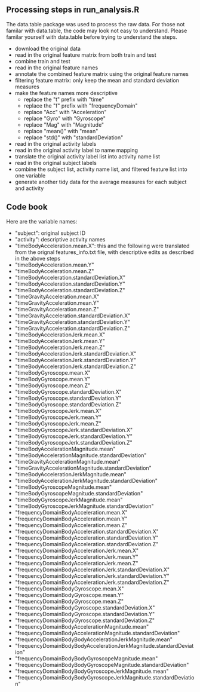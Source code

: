 
## Processing steps in run_analysis.R
The data.table package was used to process the raw data. For those not familar with data.table, the code may look not easy to understand. Please familar yourself with data.table before trying to understand the steps.

- download the original data
- read in the original feature matrix from both train and test
- combine train and test
- read in the original feature names
- annotate the combined feature matrix using the original feature names
- filtering feature matrix: only keep the mean and standard deviation measures
- make the feature names more descriptive
	- replace the "t" prefix with "time"
	- replace the "f" prefix with "frequencyDomain"
	- replace "Acc" with "Acceleration"
	- replace "Gyro" with "Gyroscope"
	- replace "Mag" with "Magnitude"
	- replace "mean()" with "mean"
	- replace "std()" with "standardDeviation"
- read in the original activity labels 
- read in the original activity label to name mapping
- translate the original activity label list into activity name list
- read in the original subject labels
- combine the subject list, activity name list, and filtered feature list into one variable
- generate another tidy data for the average measures for each subject and activity

## Code book
Here are the variable names:
- "subject": original subject ID
- "activity": descriptive activity names
- "timeBodyAcceleration.mean.X": this and the following were translated from the orignal features_info.txt file, with descriptive edits as described in the above steps
- "timeBodyAcceleration.mean.Y"
- "timeBodyAcceleration.mean.Z"
- "timeBodyAcceleration.standardDeviation.X"
- "timeBodyAcceleration.standardDeviation.Y"
- "timeBodyAcceleration.standardDeviation.Z"
- "timeGravityAcceleration.mean.X"
- "timeGravityAcceleration.mean.Y"
- "timeGravityAcceleration.mean.Z"
- "timeGravityAcceleration.standardDeviation.X"
- "timeGravityAcceleration.standardDeviation.Y"
- "timeGravityAcceleration.standardDeviation.Z"
- "timeBodyAccelerationJerk.mean.X"
- "timeBodyAccelerationJerk.mean.Y"
- "timeBodyAccelerationJerk.mean.Z"
- "timeBodyAccelerationJerk.standardDeviation.X"
- "timeBodyAccelerationJerk.standardDeviation.Y"
- "timeBodyAccelerationJerk.standardDeviation.Z"
- "timeBodyGyroscope.mean.X"
- "timeBodyGyroscope.mean.Y"
- "timeBodyGyroscope.mean.Z"
- "timeBodyGyroscope.standardDeviation.X"
- "timeBodyGyroscope.standardDeviation.Y"
- "timeBodyGyroscope.standardDeviation.Z"
- "timeBodyGyroscopeJerk.mean.X"
- "timeBodyGyroscopeJerk.mean.Y"
- "timeBodyGyroscopeJerk.mean.Z"
- "timeBodyGyroscopeJerk.standardDeviation.X"
- "timeBodyGyroscopeJerk.standardDeviation.Y"
- "timeBodyGyroscopeJerk.standardDeviation.Z"
- "timeBodyAccelerationMagnitude.mean"
- "timeBodyAccelerationMagnitude.standardDeviation"
- "timeGravityAccelerationMagnitude.mean"
- "timeGravityAccelerationMagnitude.standardDeviation"
- "timeBodyAccelerationJerkMagnitude.mean"
- "timeBodyAccelerationJerkMagnitude.standardDeviation"
- "timeBodyGyroscopeMagnitude.mean"
- "timeBodyGyroscopeMagnitude.standardDeviation"
- "timeBodyGyroscopeJerkMagnitude.mean"
- "timeBodyGyroscopeJerkMagnitude.standardDeviation"
- "frequencyDomainBodyAcceleration.mean.X"
- "frequencyDomainBodyAcceleration.mean.Y"
- "frequencyDomainBodyAcceleration.mean.Z"
- "frequencyDomainBodyAcceleration.standardDeviation.X"
- "frequencyDomainBodyAcceleration.standardDeviation.Y"
- "frequencyDomainBodyAcceleration.standardDeviation.Z"
- "frequencyDomainBodyAccelerationJerk.mean.X"
- "frequencyDomainBodyAccelerationJerk.mean.Y"
- "frequencyDomainBodyAccelerationJerk.mean.Z"
- "frequencyDomainBodyAccelerationJerk.standardDeviation.X"
- "frequencyDomainBodyAccelerationJerk.standardDeviation.Y"
- "frequencyDomainBodyAccelerationJerk.standardDeviation.Z"
- "frequencyDomainBodyGyroscope.mean.X"
- "frequencyDomainBodyGyroscope.mean.Y"
- "frequencyDomainBodyGyroscope.mean.Z"
- "frequencyDomainBodyGyroscope.standardDeviation.X"
- "frequencyDomainBodyGyroscope.standardDeviation.Y"
- "frequencyDomainBodyGyroscope.standardDeviation.Z"
- "frequencyDomainBodyAccelerationMagnitude.mean"
- "frequencyDomainBodyAccelerationMagnitude.standardDeviation"
- "frequencyDomainBodyBodyAccelerationJerkMagnitude.mean"
- "frequencyDomainBodyBodyAccelerationJerkMagnitude.standardDeviation"
- "frequencyDomainBodyBodyGyroscopeMagnitude.mean"
- "frequencyDomainBodyBodyGyroscopeMagnitude.standardDeviation"
- "frequencyDomainBodyBodyGyroscopeJerkMagnitude.mean"
- "frequencyDomainBodyBodyGyroscopeJerkMagnitude.standardDeviation"
